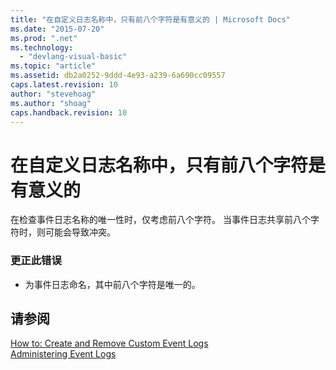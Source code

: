 ```yaml
---
title: "在自定义日志名称中，只有前八个字符是有意义的 | Microsoft Docs"
ms.date: "2015-07-20"
ms.prod: ".net"
ms.technology: 
  - "devlang-visual-basic"
ms.topic: "article"
ms.assetid: db2a0252-9ddd-4e93-a239-6a690cc09557
caps.latest.revision: 10
author: "stevehoag"
ms.author: "shoag"
caps.handback.revision: 10
---
```

# 在自定义日志名称中，只有前八个字符是有意义的
在检查事件日志名称的唯一性时，仅考虑前八个字符。 当事件日志共享前八个字符时，则可能会导致冲突。  
  
### 更正此错误  
  
-   为事件日志命名，其中前八个字符是唯一的。  
  
## 请参阅  
 [How to: Create and Remove Custom Event Logs](http://msdn.microsoft.com/zh-cn/af9b7da0-80c7-46ac-b7f7-897063ddd503)   
 [Administering Event Logs](http://msdn.microsoft.com/zh-cn/35f53238-bdd2-417b-acd8-2fd9f7397f18)